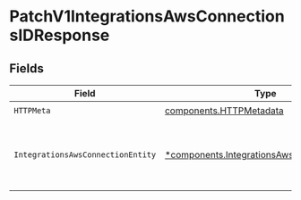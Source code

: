 # PatchV1IntegrationsAwsConnectionsIDResponse


## Fields

| Field                                                                                                     | Type                                                                                                      | Required                                                                                                  | Description                                                                                               |
| --------------------------------------------------------------------------------------------------------- | --------------------------------------------------------------------------------------------------------- | --------------------------------------------------------------------------------------------------------- | --------------------------------------------------------------------------------------------------------- |
| `HTTPMeta`                                                                                                | [components.HTTPMetadata](../../models/components/httpmetadata.md)                                        | :heavy_check_mark:                                                                                        | N/A                                                                                                       |
| `IntegrationsAwsConnectionEntity`                                                                         | [*components.IntegrationsAwsConnectionEntity](../../models/components/integrationsawsconnectionentity.md) | :heavy_minus_sign:                                                                                        | Update the AWS connection with the provided data.                                                         |